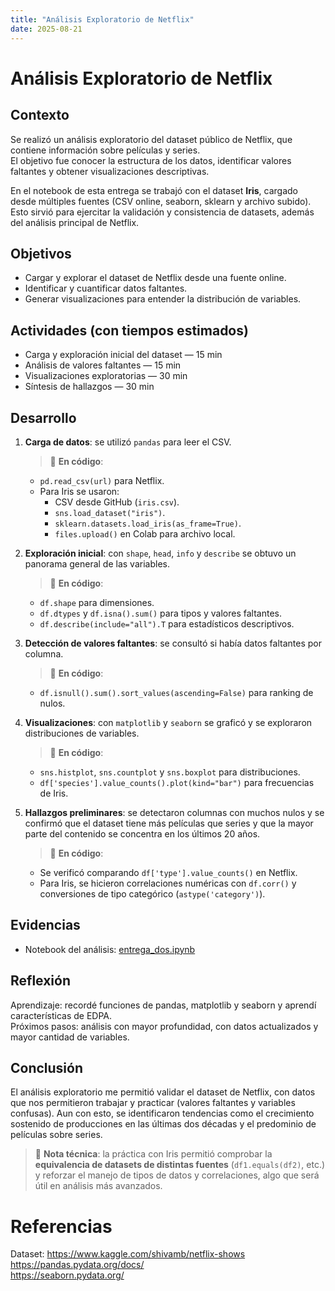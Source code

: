 ```yaml
---
title: "Análisis Exploratorio de Netflix"
date: 2025-08-21
---
```


# Análisis Exploratorio de Netflix

## Contexto
Se realizó un análisis exploratorio del dataset público de Netflix, que contiene información sobre películas y series.  
El objetivo fue conocer la estructura de los datos, identificar valores faltantes y obtener visualizaciones descriptivas.

En el notebook de esta entrega se trabajó con el dataset **Iris**, cargado desde múltiples fuentes (CSV online, seaborn, sklearn y archivo subido). Esto sirvió para ejercitar la validación y consistencia de datasets, además del análisis principal de Netflix.

## Objetivos
- Cargar y explorar el dataset de Netflix desde una fuente online.
- Identificar y cuantificar datos faltantes.
- Generar visualizaciones para entender la distribución de variables.

## Actividades (con tiempos estimados)
- Carga y exploración inicial del dataset — 15 min  
- Análisis de valores faltantes — 15 min  
- Visualizaciones exploratorias — 30 min  
- Síntesis de hallazgos — 30 min  

## Desarrollo
1. **Carga de datos**: se utilizó `pandas` para leer el CSV.  
   > 🔧 **En código**:  
   - `pd.read_csv(url)` para Netflix.  
   - Para Iris se usaron:  
     - CSV desde GitHub (`iris.csv`).  
     - `sns.load_dataset("iris")`.  
     - `sklearn.datasets.load_iris(as_frame=True)`.  
     - `files.upload()` en Colab para archivo local.  

2. **Exploración inicial**: con `shape`, `head`, `info` y `describe` se obtuvo un panorama general de las variables.  
   > 🔧 **En código**:  
   - `df.shape` para dimensiones.  
   - `df.dtypes` y `df.isna().sum()` para tipos y valores faltantes.  
   - `df.describe(include="all").T` para estadísticos descriptivos.  

3. **Detección de valores faltantes**: se consultó si había datos faltantes por columna.  
   > 🔧 **En código**:  
   - `df.isnull().sum().sort_values(ascending=False)` para ranking de nulos.  

4. **Visualizaciones**: con `matplotlib` y `seaborn` se graficó y se exploraron distribuciones de variables.  
   > 🔧 **En código**:  
   - `sns.histplot`, `sns.countplot` y `sns.boxplot` para distribuciones.  
   - `df['species'].value_counts().plot(kind="bar")` para frecuencias de Iris.  

5. **Hallazgos preliminares**: se detectaron columnas con muchos nulos y se confirmó que el dataset tiene más películas que series y que la mayor parte del contenido se concentra en los últimos 20 años.  
   > 🔧 **En código**:  
   - Se verificó comparando `df['type'].value_counts()` en Netflix.  
   - Para Iris, se hicieron correlaciones numéricas con `df.corr()` y conversiones de tipo categórico (`astype('category')`).  

## Evidencias
- Notebook del análisis: [entrega_dos.ipynb](dos.ipynb)  

## Reflexión
Aprendizaje: recordé funciones de pandas, matplotlib y seaborn y aprendí características de EDPA.  
Próximos pasos: análisis con mayor profundidad, con datos actualizados y mayor cantidad de variables.  

## Conclusión
El análisis exploratorio me permitió validar el dataset de Netflix, con datos que nos permitieron trabajar y practicar (valores faltantes y variables confusas). Aun con esto, se identificaron tendencias como el crecimiento sostenido de producciones en las últimas dos décadas y el predominio de películas sobre series.  

> 🔧 **Nota técnica**: la práctica con Iris permitió comprobar la **equivalencia de datasets de distintas fuentes** (`df1.equals(df2)`, etc.) y reforzar el manejo de tipos de datos y correlaciones, algo que será útil en análisis más avanzados.

# Referencias 
Dataset: https://www.kaggle.com/shivamb/netflix-shows  
https://pandas.pydata.org/docs/  
https://seaborn.pydata.org/  
